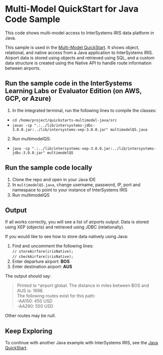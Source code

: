 # Multi-Model QuickStart for Java Code Sample

This code shows multi-model access to InterSystems IRIS data platform in Java.

This sample is used in the [Multi-Model QuickStart](https://gettingstarted.intersystems.com/multimodel-overview/multimodel-quickstart/). 
It shows object, relational, and native access from a Java application to InterSystems IRIS. Airport data is stored using objects and retrieved using SQL, and a custom data structure is created using the Native API to handle route information between airports.

## Run the sample code in the InterSystems Learning Labs or Evaluator Edition (on AWS, GCP, or Azure)

1. In the integrated terminal, run the following lines to compile the classes:

  * `cd /home/project/quickstarts-multimodel-java/src`  
  * `javac -cp ".:../lib/intersystems-jdbc-3.0.0.jar:../lib/intersystems-xep-3.0.0.jar" multimodelQS.java`  
  
2. Run multimodelQS:

  * `java -cp ".:../lib/intersystems-xep-3.0.0.jar:../lib/intersystems-jdbc-3.0.0.jar" multimodelQS` 
  
## Run the sample code locally

1. Clone the repo and open in your Java IDE
2. In `multimodelQS.java`, change username, password, IP, port and namespace to point to your instance of InterSystems IRIS
3. Run multimodelQS

## Output

If all works correctly, you will see a list of airports output. Data is stored using XEP (objects) and retrieved using JDBC (relationally).  

If you would like to see how to store data natively using Java:
1. Find and uncomment the following lines:  
`// storeAirfare(irisNative);`  
`// checkAirfare(irisNative);`  
2. Enter departure airport: **BOS**
3. Enter destination airport: **AUS**

The output should say:  
>Printed to ^airport global. The distance in miles between BOS and AUS is: 1698.  
>The following routes exist for this path:  
>  -AA150: 450 USD  
>  -AA290: 550 USD 

Other routes may be null.

## Keep Exploring

To continue with another Java example with InterSystems IRIS, see the [Java QuickStart](https://gettingstarted.intersystems.com/language-quickstarts/java-quickstart/).
